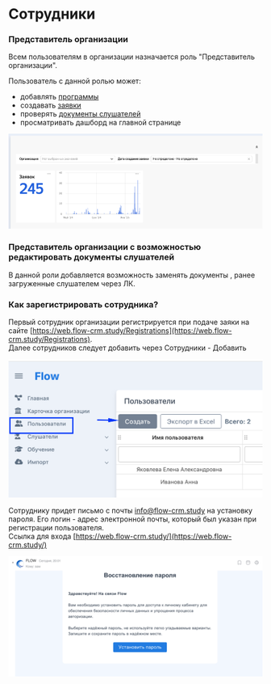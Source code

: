 # Сотрудники

### Представитель организации

Всем пользователям в организации назначается роль "Представитель организации".

Пользователь с данной ролью может:

* добавлять [программы](obuchenie/programma/)
* создавать [заявки](slushateli/zayavki/sposoby-sozdaniya-zayavok.md)
* проверять [документы слушателей](slushateli/zayavki/etapy-raboty-s-zayavkoi.md)
* просматривать дашборд на главной странице

![](<.gitbook/assets/image (156).png>)

### Представитель  организации с возможностью редактировать документы слушателей

В данной роли добавляется возможность заменять документы , ранее загруженные слушателем через ЛК.

### Как зарегистрировать сотрудника?

Первый сотрудник организации регистрируется при подаче заяки на сайте  [https://web.flow-crm.study/Registrations](https://web.flow-crm.study/Registrations). \
Далее сотрудников следует добавить через Сотрудники - Добавить

![](<.gitbook/assets/image (56).png>)

Сотруднику придет письмо с почты info@flow-crm.study на установку пароля. Его логин - адрес электронной почты, который был указан при регистрации пользователя. \
Ссылка для входа [https://web.flow-crm.study/](https://web.flow-crm.study/)

![](<.gitbook/assets/image (55).png>)
